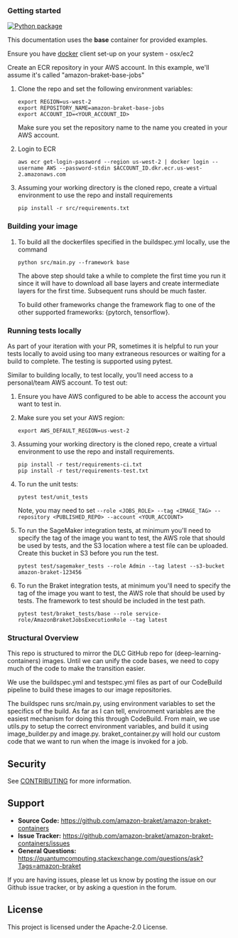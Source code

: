 ### Getting started

[![Python package](https://github.com/amazon-braket/amazon-braket-containers/actions/workflows/python-package.yml/badge.svg)](https://github.com/amazon-braket/amazon-braket-containers/actions/workflows/python-package.yml)

This documentation uses the **base** container for provided examples.

Ensure you have [docker](https://docs.docker.com/get-docker/) client set-up on your system - osx/ec2

Create an ECR repository in your AWS account. In this example, we'll assume it's called "amazon-braket-base-jobs"

1. Clone the repo and set the following environment variables:
    ```shell script
    export REGION=us-west-2
    export REPOSITORY_NAME=amazon-braket-base-jobs
    export ACCOUNT_ID=<YOUR_ACCOUNT_ID>
    ```
   Make sure you set the repository name to the name you created in your AWS account.

2. Login to ECR
    ```shell script
    aws ecr get-login-password --region us-west-2 | docker login --username AWS --password-stdin $ACCOUNT_ID.dkr.ecr.us-west-2.amazonaws.com
    ``` 

3. Assuming your working directory is the cloned repo, create a virtual environment to use the repo and install
   requirements
    ```shell script
    pip install -r src/requirements.txt
    ``` 

### Building your image

1. To build all the dockerfiles specified in the buildspec.yml locally, use the command
    ```shell script
    python src/main.py --framework base
    ``` 
   The above step should take a while to complete the first time you run it since it will have to download all base
   layers and create intermediate layers for the first time. Subsequent runs should be much faster.

   To build other frameworks change the framework flag to one of the other supported frameworks: {pytorch, tensorflow}.

### Running tests locally

As part of your iteration with your PR, sometimes it is helpful to run your tests locally to avoid using too many
extraneous resources or waiting for a build to complete. The testing is supported using pytest.

Similar to building locally, to test locally, you’ll need access to a personal/team AWS account. To test out:

1. Ensure you have AWS configured to be able to access the account you want to test in.

2. Make sure you set your AWS region:
    ```shell script
    export AWS_DEFAULT_REGION=us-west-2
    ```

3. Assuming your working directory is the cloned repo, create a virtual environment to use the repo and install
   requirements.
    ```shell script
    pip install -r test/requirements-ci.txt
    pip install -r test/requirements-test.txt
    ```

4. To run the unit tests:
    ```shell script
    pytest test/unit_tests
    ```
    Note, you may need to set `--role <JOBS_ROLE> --tag <IMAGE_TAG> --repository <PUBLISHED_REPO> --account <YOUR_ACCOUNT> ` 

5. To run the SageMaker integration tests, at minimum you'll need to specify the tag of the image you want to test, the
   AWS role that should be used by tests, and the S3 location where a test file can be uploaded. Create this bucket in
   S3 before you run the test.
    ```shell script
    pytest test/sagemaker_tests --role Admin --tag latest --s3-bucket amazon-braket-123456
    ```

6. To run the Braket integration tests, at minimum you'll need to specify the tag of the image you want to test, the AWS
   role that should be used by tests. The framework to test should be included in the test path.
    ```shell script
    pytest test/braket_tests/base --role service-role/AmazonBraketJobsExecutionRole --tag latest
    ```

### Structural Overview

This repo is structured to mirror the DLC GitHub repo for (deep-learning-containers) images. Until we can unify the code
bases, we need to copy much of the code to make the transition easier.

We use the buildspec.yml and testspec.yml files as part of our CodeBuild pipeline to build these images to our image
repositories.

The buildspec runs src/main.py, using environment variables to set the specifics of the build. As far as I can tell,
environment variables are the easiest mechanism for doing this through CodeBuild. From main, we use utils.py to setup
the correct environment variables, and build it using image_builder.py and image.py. braket_container.py will hold our
custom code that we want to run when the image is invoked for a job.

## Security

See [CONTRIBUTING](CONTRIBUTING.md#security-issue-notifications) for more information.

## Support

- **Source Code:** https://github.com/amazon-braket/amazon-braket-containers
- **Issue Tracker:** https://github.com/amazon-braket/amazon-braket-containers/issues
- **General Questions:** https://quantumcomputing.stackexchange.com/questions/ask?Tags=amazon-braket

If you are having issues, please let us know by posting the issue on our Github issue tracker, or
by asking a question in the forum.

## License

This project is licensed under the Apache-2.0 License.

